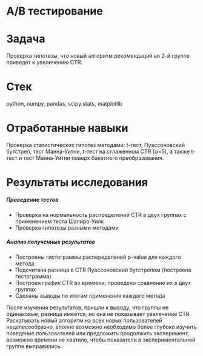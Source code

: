 # A/В тестирование

# Задача
Проверка гипотезы, что новый алгоритм рекомендаций во 2-й группе приведет к увеличению CTR.

# Стек
python, numpy, pandas, scipy.stats, matplotlib

# Отработанные навыки
Проверка статистических гипотез методами: t-тест, Пуассоновский бутстреп, тест Манна-Уитни, t-тест на сглаженном CTR (α=5), а также t-тест и тест Манна-Уитни поверх бакетного преобразования. 

# Результаты исследования

##### Проведение тестов
- Проверка на нормальность распределений CTR в двух группах с применением теста Шапиро-Уилк
- Проверка гипотезы разными методами

##### Анализ полученных результатов
- Построены гистограммы распеределений p-value для каждого метода.
- Подсчитана разница в CTR Пуассоновский бутстрепом (построена гистограмма)
- Построен график CTR во времени, проведено сравнение их в двух группах
- Сделаны выводы по итогам применения каждого метода

После изучения результатов, пришли к выводу, что группы не одинаковые, разница имеется, но она не показывает увелечение CTR. Раскатывать новый алгоритм на всех новых пользователей нецелесообразно, вполне возможно необходимо более глубоко изучить поведение пользователей или предложить продолжить эксперимент, возможно времени не хватило, чтобы показатели в экспериментальной группе выправились

